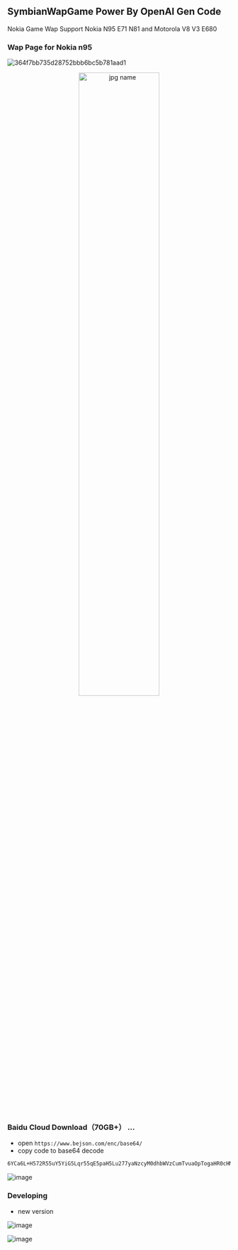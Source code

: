 ## SymbianWapGame Power By OpenAI Gen Code 
Nokia Game Wap  Support Nokia N95 E71 N81 and Motorola V8 V3 E680





### Wap Page for Nokia n95 


![364f7bb735d28752bbb6bc5b781aad1](https://github.com/user-attachments/assets/6876e2e2-1f97-446d-a3bf-4cb194a70d9a?240x320)
<center><img src="https://github.com/user-attachments/assets/6876e2e2-1f97-446d-a3bf-4cb194a70d9a" alt="jpg name" width="60%"/></center>


### Baidu Cloud Download（70GB+） ...
* open `https://www.bejson.com/enc/base64/`
* copy code to base64 decode 

```bash
6YCa6L+H572R55uY5YiG5Lqr55qE5paH5Lu277yaNzcyM0dhbWVzCumTvuaOpTogaHR0cHM6Ly9wYW4uYmFpZHUuY29tL3MvMWZKUlg3VVQtRXZYdW1SUDRvTXVCY0Eg5o+Q5Y+W56CBOiB1azAwIAotLeadpeiHqueZvuW6pue9keebmOi2hee6p+S8muWRmHYz55qE5YiG5Lqr
```

![image](https://github.com/user-attachments/assets/0e7e7e82-ee8a-46ff-b840-9a524defa226?240x320)



### Developing
* new version

![image](https://github.com/user-attachments/assets/0ac3d501-8682-4c59-89a1-9b2db7edcd8b?240x320)


![image](https://github.com/user-attachments/assets/aa2e6784-cec0-4948-b25d-74f2e227f605?240x320)

